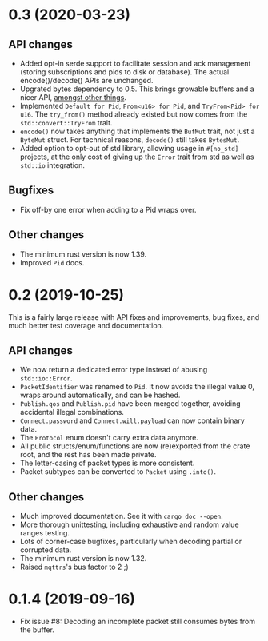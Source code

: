 # 0.3 (2020-03-23)

## API changes

* Added opt-in serde support to facilitate session and ack management (storing subscriptions and
  pids to disk or database). The actual encode()/decode() APIs are unchanged.
* Upgrated bytes dependency to 0.5. This brings growable buffers and a nicer API, [amongst other
  things](https://github.com/tokio-rs/bytes/blob/master/CHANGELOG.md).
* Implemented `Default for Pid`, `From<u16> for Pid`, and `TryFrom<Pid> for u16`. The `try_from()`
  method already existed but now comes from the `std::convert::TryFrom` trait.
* `encode()` now takes anything that implements the `BufMut` trait, not just a `ByteMut` struct. For
  technical reasons, `decode()` still takes `BytesMut`.
* Added option to opt-out of std library, allowing usage in `#[no_std]` projects, at the only cost
  of giving up the `Error` trait from std as well as `std::io` integration.

## Bugfixes

* Fix off-by one error when adding to a Pid wraps over.

## Other changes

* The minimum rust version is now 1.39.
* Improved `Pid` docs.


# 0.2 (2019-10-25)

This is a fairly large release with API fixes and improvements, bug fixes, and much better test
coverage and documentation.

## API changes

* We now return a dedicated error type instead of abusing `std::io::Error`.
* `PacketIdentifier` was renamed to `Pid`. It now avoids the illegal value 0, wraps around automatically, and can be hashed.
* `Publish.qos` and `Publish.pid` have been merged together, avoiding accidental illegal combinations.
* `Connect.password` and `Connect.will.payload` can now contain binary data.
* The `Protocol` enum doesn't carry extra data anymore.
* All public structs/enum/functions are now (re)exported from the crate root, and the rest has been made private.
* The letter-casing of packet types is more consistent.
* Packet subtypes can be converted to `Packet` using `.into()`.

## Other changes

* Much improved documentation. See it with `cargo doc --open`.
* More thorough unittesting, including exhaustive and random value ranges testing.
* Lots of corner-case bugfixes, particularly when decoding partial or corrupted data.
* The minimum rust version is now 1.32.
* Raised `mqttrs`'s bus factor to 2 ;)


# 0.1.4 (2019-09-16)

* Fix issue #8: Decoding an incomplete packet still consumes bytes from the buffer.
